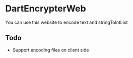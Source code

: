 # DartEncrypterWeb
You can use this website to encode text and stringToIntList

## Todo
- Support encoding files on client side
